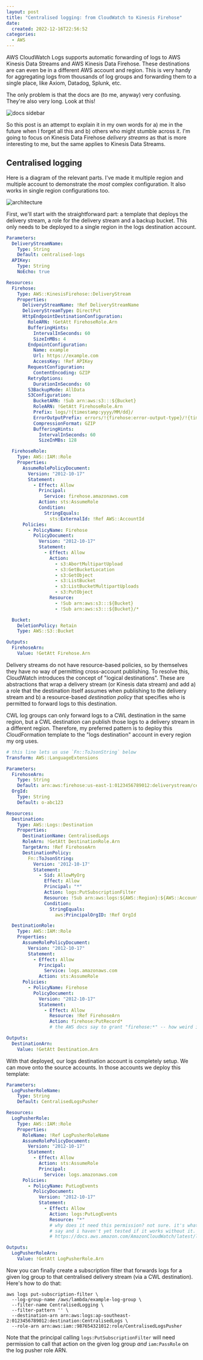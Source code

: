 ```yaml
---
layout: post
title: "Centralised logging: from CloudWatch to Kinesis Firehose"
date:
  created: 2022-12-16T22:56:52
categories:
  - AWS
---
```


<!-- more -->

AWS CloudWatch Logs supports automatic forwarding of logs to AWS Kinesis Data Streams
and AWS Kinesis Data Firehose. These destinations are can even be in a different
AWS account and region. This is very handy for aggregating logs from thousands
of log groups and forwarding them to a single place, like Axiom, Datadog, Splunk,
etc.

The only problem is that the docs are (to me, anyway) very confusing. They're also
very long. Look at this!

![docs sidebar](/assets/2022-12-17-docs-sidebar.png)

So this post is an attempt to explain it in my own words for a) me in the future 
when I forget all this and b) others who might stumble across it. I'm going to
focus on Kinesis Data Firehose _delivery streams_ as that is more interesting
to me, but the same applies to Kinesis Data Streams.

## Centralised logging

Here is a diagram of the relevant parts. I've made it multiple region and
multiple account to demonstrate the _most_ complex configuration. It also
works in single region configurations too.

![architecture](/assets/2022-12-17-architecture.png)

First, we'll start with the straightforward part: a template that deploys the
delivery stream, a role for the delivery stream and a backup bucket. This only
needs to be deployed to a single region in the logs destination account.

```yaml
Parameters:
  DeliveryStreamName:
    Type: String
    Default: centralised-logs
  APIKey:
    Type: String
    NoEcho: true

Resources:
  Firehose:
    Type: AWS::KinesisFirehose::DeliveryStream
    Properties:
      DeliveryStreamName: !Ref DeliveryStreamName
      DeliveryStreamType: DirectPut
      HttpEndpointDestinationConfiguration:
        RoleARN: !GetAtt FirehoseRole.Arn
        BufferingHints:
          IntervalInSeconds: 60
          SizeInMBs: 4
        EndpointConfiguration:
          Name: example
          Url: https://example.com
          AccessKey: !Ref APIKey
        RequestConfiguration:
          ContentEncoding: GZIP
        RetryOptions:
          DurationInSeconds: 60
        S3BackupMode: AllData
        S3Configuration:
          BucketARN: !Sub arn:aws:s3:::${Bucket}
          RoleARN: !GetAtt FirehoseRole.Arn
          Prefix: logs/!{timestamp:yyyy/MM/dd}/
          ErrorOutputPrefix: errors/!{firehose:error-output-type}/!{timestamp:yyyy/MM/dd}/
          CompressionFormat: GZIP
          BufferingHints:
            IntervalInSeconds: 60
            SizeInMBs: 128

  FirehoseRole:
    Type: AWS::IAM::Role
    Properties:
      AssumeRolePolicyDocument:
        Version: "2012-10-17"
        Statement:
          - Effect: Allow
            Principal:
              Service: firehose.amazonaws.com
            Action: sts:AssumeRole
            Condition:
              StringEquals:
                sts:ExternalId: !Ref AWS::AccountId
      Policies:
        - PolicyName: Firehose
          PolicyDocument:
            Version: "2012-10-17"
            Statement:
              - Effect: Allow
                Action:
                  - s3:AbortMultipartUpload
                  - s3:GetBucketLocation
                  - s3:GetObject
                  - s3:ListBucket
                  - s3:ListBucketMultipartUploads
                  - s3:PutObject
                Resource:
                  - !Sub arn:aws:s3:::${Bucket}
                  - !Sub arn:aws:s3:::${Bucket}/*

  Bucket:
    DeletionPolicy: Retain
    Type: AWS::S3::Bucket

Outputs:
  FirehoseArn:
    Value: !GetAtt Firehose.Arn        
```

Delivery streams do not have resource-based policies, so by themselves they
have no way of permitting cross-account publishing. To resolve this, CloudWatch
introduces the concept of "logical destinations". These are abstractions that 
wrap a delivery stream (or Kinesis data stream) and add a) a role that the
destination itself assumes when publishing to the delivery stream and b) a
resource-based _destination policy_ that specifies who is permitted to forward
logs to this destination. 

CWL log groups can only forward logs to a CWL destination in the same region,
but a CWL destination can publish those logs to a delivery stream in a different
region. Therefore, my preferred pattern is to deploy this CloudFormation template
to the "logs destination" account in every region my org uses.

```yaml
# this line lets us use `Fn::ToJsonString` below
Transform: AWS::LanguageExtensions

Parameters:
  FirehoseArn:
    Type: String
    Default: arn:aws:firehose:us-east-1:0123456789012:deliverystream/centralised-logs
  OrgId:
    Type: String
    Default: o-abc123

Resources:
  Destination:
    Type: AWS::Logs::Destination
    Properties:
      DestinationName: CentralisedLogs
      RoleArn: !GetAtt DestinationRole.Arn
      TargetArn: !Ref FirehoseArn
      DestinationPolicy:
        Fn::ToJsonString:
          Version: '2012-10-17'
          Statement:
            - Sid: AllowMyOrg
              Effect: Allow
              Principal: "*"
              Action: logs:PutSubscriptionFilter
              Resource: !Sub arn:aws:logs:${AWS::Region}:${AWS::AccountId}:destination:CentralisedLogs
              Condition:
                StringEquals:
                  aws:PrincipalOrgID: !Ref OrgId

  DestinationRole:
    Type: AWS::IAM::Role
    Properties:
      AssumeRolePolicyDocument:
        Version: "2012-10-17"
        Statement:
          - Effect: Allow
            Principal:
              Service: logs.amazonaws.com
            Action: sts:AssumeRole
      Policies:
        - PolicyName: Firehose
          PolicyDocument:
            Version: "2012-10-17"
            Statement:
              - Effect: Allow
                Resource: !Ref FirehoseArn
                Action: firehose:PutRecord*
                # the AWS docs say to grant "firehose:*" -- how weird is that?

Outputs:
  DestinationArn:
    Value: !GetAtt Destination.Arn
```

With that deployed, our logs destination account is completely setup. We can move 
onto the source accounts. In those accounts we deploy this template:

```yaml
Parameters:
  LogPusherRoleName:
    Type: String
    Default: CentralisedLogsPusher

Resources:
  LogPusherRole:
    Type: AWS::IAM::Role
    Properties:
      RoleName: !Ref LogPusherRoleName
      AssumeRolePolicyDocument:
        Version: "2012-10-17"
        Statement:
          - Effect: Allow
            Action: sts:AssumeRole
            Principal:
              Service: logs.amazonaws.com
      Policies:
        - PolicyName: PutLogEvents
          PolicyDocument:
            Version: "2012-10-17"
            Statement:
              - Effect: Allow
                Action: logs:PutLogEvents
                Resource: "*"
                # why does it need this permission? not sure. it's what the docs 
                # say and i haven't yet tested if it works without it. 
                # https://docs.aws.amazon.com/AmazonCloudWatch/latest/logs/CreateSubscriptionFilter-IAMrole.html

Outputs:
  LogPusherRoleArn:
    Value: !GetAtt LogPusherRole.Arn                
```

Now you can finally create a subscription filter that forwards logs for a given
log group to that centralised delivery stream (via a CWL destination). Here's how
to do that:

```
aws logs put-subscription-filter \
  --log-group-name /aws/lambda/example-log-group \
  --filter-name CentralisedLogging \
  --filter-pattern '' \
  --destination-arn arn:aws:logs:ap-southeast-2:0123456789012:destination:CentralisedLogs \
  --role-arn arn:aws:iam::987654321012:role/CentralisedLogsPusher
```

Note that the principal calling `logs:PutSubscriptionFilter` will need permission
to call that action on the given log group *and* `iam:PassRole` on the log pusher
role ARN.
